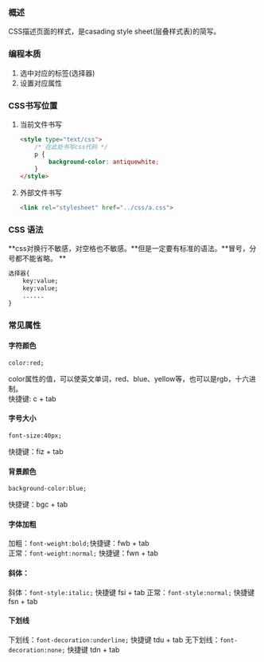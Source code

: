### 概述
CSS描述页面的样式，是casading style sheet(层叠样式表)的简写。

### 编程本质
1. 选中对应的标签(选择器)
2. 设置对应属性

### CSS书写位置

1. 当前文件书写

    ```html
    <style type="text/css">
        /* 在此处书写css代码 */
        p {
            background-color: antiquewhite;
        }
    </style>
    ```
2. 外部文件书写
    
    ```html
    <link rel="stylesheet" href="../css/a.css">
    ```
    
### CSS 语法
**css对换行不敏感，对空格也不敏感。**但是一定要有标准的语法。**冒号，分号都不能省略。**

```html
选择器{
    key:value;
    key:value;
    ......
}
```

### 常见属性
#### 字符颜色
`color:red;`  

color属性的值，可以使英文单词，red、blue、yellow等，也可以是rgb，十六进制。  
快捷键: c + tab
#### 字号大小
`font-size:40px;`

快捷键：fiz + tab

#### 背景颜色
`background-color:blue;`

快捷键：bgc + tab

#### 字体加粗
加粗：`font-weight:bold;`快捷键：fwb + tab  
正常：`font-weight:normal;` 快捷键：fwn + tab

#### 斜体：
斜体：`font-style:italic;` 快捷键 fsi + tab
正常：`font-style:normal;` 快捷键 fsn + tab

#### 下划线
下划线：`font-decoration:underline;` 快捷键 tdu + tab
无下划线：`font-decoration:none;` 快捷键 tdn + tab